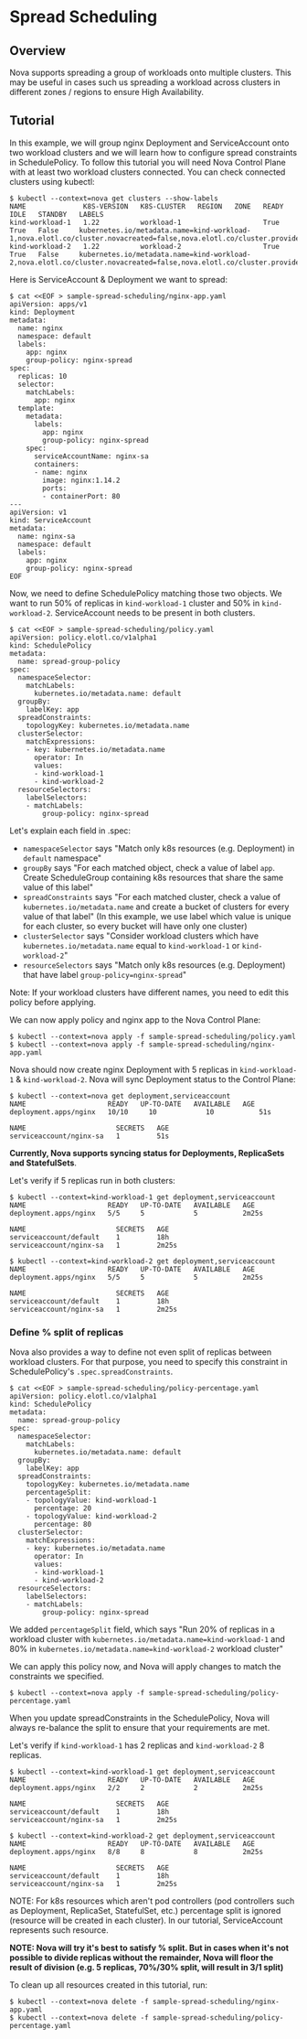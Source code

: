 # Spread Scheduling 

## Overview

Nova supports spreading a group of workloads onto multiple clusters. This may be useful in cases such us spreading a workload across clusters in different zones / regions to ensure High Availability.

## Tutorial

In this example, we will group nginx Deployment and ServiceAccount onto two workload clusters and we will learn how to configure spread constraints in SchedulePolicy.
To follow this tutorial you will need Nova Control Plane with at least two workload clusters connected.
You can check connected clusters using kubectl:

    $ kubectl --context=nova get clusters --show-labels
    NAME              K8S-VERSION   K8S-CLUSTER   REGION   ZONE   READY   IDLE   STANDBY   LABELS
    kind-workload-1   1.22          workload-1                    True    True   False     kubernetes.io/metadata.name=kind-workload-1,nova.elotl.co/cluster.novacreated=false,nova.elotl.co/cluster.provider=kind,nova.elotl.co/cluster.version=1.22
    kind-workload-2   1.22          workload-2                    True    True   False     kubernetes.io/metadata.name=kind-workload-2,nova.elotl.co/cluster.novacreated=false,nova.elotl.co/cluster.provider=kind,nova.elotl.co/cluster.version=1.22

Here is ServiceAccount & Deployment we want to spread:

    $ cat <<EOF > sample-spread-scheduling/nginx-app.yaml
    apiVersion: apps/v1
    kind: Deployment
    metadata:
      name: nginx
      namespace: default
      labels:
        app: nginx
        group-policy: nginx-spread
    spec:
      replicas: 10
      selector:
        matchLabels:
          app: nginx
      template:
        metadata:
          labels:
            app: nginx
            group-policy: nginx-spread
        spec:
          serviceAccountName: nginx-sa
          containers:
          - name: nginx
            image: nginx:1.14.2
            ports:
            - containerPort: 80
    ---
    apiVersion: v1
    kind: ServiceAccount
    metadata:
      name: nginx-sa
      namespace: default
      labels:
        app: nginx
        group-policy: nginx-spread
    EOF

Now, we need to define SchedulePolicy matching those two objects.
We want to run 50% of replicas in `kind-workload-1` cluster and 50% in `kind-workload-2`. ServiceAccount needs to be present in both clusters.

    $ cat <<EOF > sample-spread-scheduling/policy.yaml
    apiVersion: policy.elotl.co/v1alpha1
    kind: SchedulePolicy
    metadata:
      name: spread-group-policy
    spec:
      namespaceSelector:
        matchLabels:
          kubernetes.io/metadata.name: default
      groupBy:
        labelKey: app
      spreadConstraints:
        topologyKey: kubernetes.io/metadata.name
      clusterSelector:
        matchExpressions:
        - key: kubernetes.io/metadata.name
          operator: In
          values:
          - kind-workload-1
          - kind-workload-2
      resourceSelectors:
        labelSelectors:
        - matchLabels:
            group-policy: nginx-spread

Let's explain each field in .spec:

* `namespaceSelector` says "Match only k8s resources (e.g. Deployment) in `default` namespace"
* `groupBy` says "For each matched object, check a value of label `app`. Create ScheduleGroup containing k8s resources that share the same value of this label"
* `spreadConstraints` says "For each matched cluster, check a value of `kubernetes.io/metadata.name` and create a bucket of clusters for every value of that label" (In this example, we use label which value is unique for each cluster, so every bucket will have only one cluster)
* `clusterSelector` says "Consider workload clusters which have `kubernetes.io/metadata.name` equal to `kind-workload-1` or `kind-workload-2`"
* `resourceSelectors` says "Match only k8s resources (e.g. Deployment) that have label `group-policy=nginx-spread`"

Note: If your workload clusters have different names, you need to edit this policy before applying.

We can now apply policy and nginx app to the Nova Control Plane:

    $ kubectl --context=nova apply -f sample-spread-scheduling/policy.yaml
    $ kubectl --context=nova apply -f sample-spread-scheduling/nginx-app.yaml

Nova should now create nginx Deployment with 5 replicas in `kind-workload-1` & `kind-workload-2`. Nova will sync Deployment status to the Control Plane:

    $ kubectl --context=nova get deployment,serviceaccount
    NAME                    READY   UP-TO-DATE   AVAILABLE   AGE
    deployment.apps/nginx   10/10     10            10           51s
    
    NAME                      SECRETS   AGE
    serviceaccount/nginx-sa   1         51s

**Currently, Nova supports syncing status for Deployments, ReplicaSets and StatefulSets**.

Let's verify if 5 replicas run in both clusters:

    $ kubectl --context=kind-workload-1 get deployment,serviceaccount
    NAME                    READY   UP-TO-DATE   AVAILABLE   AGE
    deployment.apps/nginx   5/5     5            5           2m25s

    NAME                      SECRETS   AGE
    serviceaccount/default    1         18h
    serviceaccount/nginx-sa   1         2m25s

    $ kubectl --context=kind-workload-2 get deployment,serviceaccount
    NAME                    READY   UP-TO-DATE   AVAILABLE   AGE
    deployment.apps/nginx   5/5     5            5           2m25s

    NAME                      SECRETS   AGE
    serviceaccount/default    1         18h
    serviceaccount/nginx-sa   1         2m25s


### Define % split of replicas
Nova also provides a way to define not even split of replicas between workload clusters. For that purpose, you need to specify this constraint in SchedulePolicy's `.spec.spreadConstraints`.


    $ cat <<EOF > sample-spread-scheduling/policy-percentage.yaml
    apiVersion: policy.elotl.co/v1alpha1
    kind: SchedulePolicy
    metadata:
      name: spread-group-policy
    spec:
      namespaceSelector:
        matchLabels:
          kubernetes.io/metadata.name: default
      groupBy:
        labelKey: app
      spreadConstraints:
        topologyKey: kubernetes.io/metadata.name
        percentageSplit:
        - topologyValue: kind-workload-1
          percentage: 20
        - topologyValue: kind-workload-2
          percentage: 80
      clusterSelector:
        matchExpressions:
        - key: kubernetes.io/metadata.name
          operator: In
          values:
          - kind-workload-1
          - kind-workload-2
      resourceSelectors:
        labelSelectors:
        - matchLabels:
            group-policy: nginx-spread

We added `percentageSplit` field, which says "Run 20% of replicas in a workload cluster with `kubernetes.io/metadata.name=kind-workload-1` and 80% in `kubernetes.io/metadata.name=kind-workload-2` workload cluster"

We can apply this policy now, and Nova will apply changes to match the constraints we specified.

    $ kubectl --context=nova apply -f sample-spread-scheduling/policy-percentage.yaml

When you update spreadConstraints in the SchedulePolicy, Nova will always re-balance the split to ensure that your requirements are met.

Let's verify if `kind-workload-1` has 2 replicas and `kind-workload-2` 8 replicas.

    $ kubectl --context=kind-workload-1 get deployment,serviceaccount
    NAME                    READY   UP-TO-DATE   AVAILABLE   AGE
    deployment.apps/nginx   2/2     2            2           2m25s

    NAME                      SECRETS   AGE
    serviceaccount/default    1         18h
    serviceaccount/nginx-sa   1         2m25s

    $ kubectl --context=kind-workload-2 get deployment,serviceaccount
    NAME                    READY   UP-TO-DATE   AVAILABLE   AGE
    deployment.apps/nginx   8/8     8            8           2m25s

    NAME                      SECRETS   AGE
    serviceaccount/default    1         18h
    serviceaccount/nginx-sa   1         2m25s

NOTE: For k8s resources which aren't pod controllers (pod controllers such as Deployment, ReplicaSet, StatefulSet, etc.) percentage split is ignored (resource will be created in each cluster). In our tutorial, ServiceAccount represents such resource.

**NOTE: Nova will try it's best to satisfy % split. But in cases when it's not possible to divide replicas without the remainder, Nova will floor the result of division (e.g. 5 replicas, 70%/30% split, will result in 3/1 split)**

To clean up all resources created in this tutorial, run:

    $ kubectl --context=nova delete -f sample-spread-scheduling/nginx-app.yaml
    $ kubectl --context=nova delete -f sample-spread-scheduling/policy-percentage.yaml

